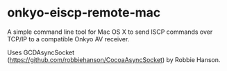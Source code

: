 onkyo-eiscp-remote-mac
======================

A simple command line tool for Mac OS X to send ISCP commands over TCP/IP to a compatible Onkyo AV receiver.

Uses GCDAsyncSocket (https://github.com/robbiehanson/CocoaAsyncSocket) by Robbie Hanson.